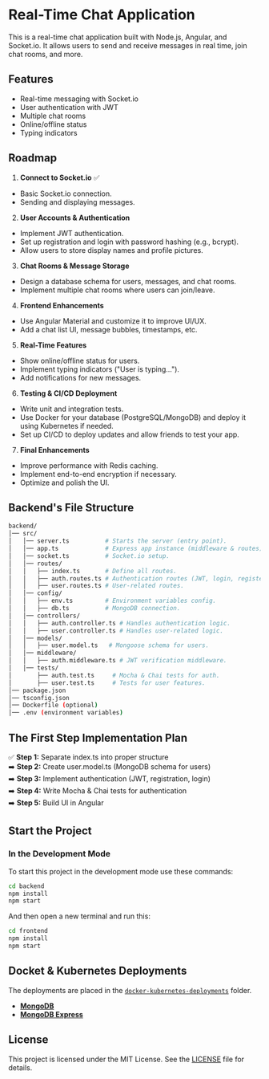 # Real-Time Chat Application

This is a real-time chat application built with Node.js, Angular, and Socket.io. It allows users to send and receive messages in real time, join chat rooms, and more.

## Features
- Real-time messaging with Socket.io
- User authentication with JWT
- Multiple chat rooms
- Online/offline status
- Typing indicators

## Roadmap
1. **Connect to Socket.io** ✅ 
  - Basic Socket.io connection.
  - Sending and displaying messages.

2. **User Accounts & Authentication**
  - Implement JWT authentication.
  - Set up registration and login with password hashing (e.g., bcrypt).
  - Allow users to store display names and profile pictures.

3. **Chat Rooms & Message Storage**
  - Design a database schema for users, messages, and chat rooms.
  - Implement multiple chat rooms where users can join/leave.

4. **Frontend Enhancements**
  - Use Angular Material and customize it to improve UI/UX.
  - Add a chat list UI, message bubbles, timestamps, etc.

5. **Real-Time Features**
  - Show online/offline status for users.
  - Implement typing indicators ("User is typing...").
  - Add notifications for new messages.

6. **Testing & CI/CD Deployment**
  - Write unit and integration tests.
  - Use Docker for your database (PostgreSQL/MongoDB) and deploy it using Kubernetes if needed.
  - Set up CI/CD to deploy updates and allow friends to test your app.

7. **Final Enhancements**
  - Improve performance with Redis caching.
  - Implement end-to-end encryption if necessary.
  - Optimize and polish the UI.

## Backend's File Structure

```bash
backend/
│── src/
│   │── server.ts          # Starts the server (entry point).
│   │── app.ts             # Express app instance (middleware & routes).
│   │── socket.ts          # Socket.io setup.
│   │── routes/
│   │   ├── index.ts       # Define all routes.
│   │   ├── auth.routes.ts # Authentication routes (JWT, login, register).
│   │   ├── user.routes.ts # User-related routes.
│   │── config/
│   │   ├── env.ts         # Environment variables config.
│   │   ├── db.ts          # MongoDB connection.
│   │── controllers/
│   │   ├── auth.controller.ts # Handles authentication logic.
│   │   ├── user.controller.ts # Handles user-related logic.
│   │── models/
│   │   ├── user.model.ts   # Mongoose schema for users.
│   │── middleware/
│   │   ├── auth.middleware.ts # JWT verification middleware.
│   │── tests/
│       ├── auth.test.ts     # Mocha & Chai tests for auth.
│       ├── user.test.ts     # Tests for user features.
│── package.json
│── tsconfig.json
│── Dockerfile (optional)
│── .env (environment variables)
```

## The First Step Implementation Plan

✅ **Step 1:** Separate index.ts into proper structure
<br />
➡️ **Step 2:** Create user.model.ts (MongoDB schema for users)
<br />
➡️ **Step 3:** Implement authentication (JWT, registration, login)
<br />
➡️ **Step 4:** Write Mocha & Chai tests for authentication
<br />
➡️ **Step 5:** Build UI in Angular

## Start the Project

### **In the Development Mode**

To start this project in the development mode use these commands:

```bash
cd backend
npm install
npm start

```

And then open a new terminal and run this:

```bash
cd frontend
npm install
npm start

```

## Docket & Kubernetes Deployments

The deployments are placed in the [`docker-kubernetes-deployments`](./docker-kubernetes-deployments) folder.
- **[MongoDB](./docker-kubernetes-deployments/mongodb-deployments/mongodb/)**
- **[MongoDB Express](./docker-kubernetes-deployments/mongodb-deployments/mongodb-express/)**

## License

This project is licensed under the MIT License. See the [LICENSE](./LICENSE) file for details.
